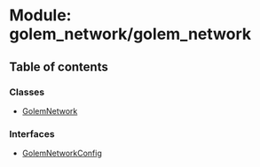 # Module: golem\_network/golem\_network

## Table of contents

### Classes

- [GolemNetwork](../classes/golem_network_golem_network.GolemNetwork)

### Interfaces

- [GolemNetworkConfig](../interfaces/golem_network_golem_network.GolemNetworkConfig)
